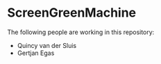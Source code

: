 # ScreenGreenMachine
The following people are working in this repository:
- Quincy van der Sluis
- Gertjan Egas
